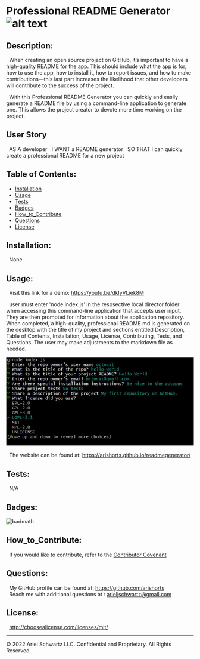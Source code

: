 # Professional README Generator ![alt text](https://img.shields.io/badge/License-MIT-blue.svg)

## Description:

&nbsp; When creating an open source project on GitHub, it’s important to have a high-quality README for the app. This should include what the app is for, how to use the app, how to install it, how to report issues, and how to make contributions—this last part increases the likelihood that other developers will contribute to the success of the project.

&nbsp; With this Professional README Generator you can quickly and easily generate a README file by using a command-line application to generate one. This allows the project creator to devote more time working on the project.

## User Story

&nbsp; AS A developer
&nbsp; I WANT a README generator
&nbsp; SO THAT I can quickly create a professional README for a new project

## Table of Contents:

- [Installation](#installation)
- [Usage](#usage)
- [Tests](#tests)
- [Badges](#badges)
- [How_to_Contribute](#how_to_contribute)
- [Questions](#questions)
- [License](#license)

## Installation:

&nbsp; None

## Usage:

&nbsp; Visit this link for a demo: https://youtu.be/dklyVLiek8M

&nbsp; user must enter 'node index.js' in the respsective local director folder when accessing this command-line application that accepts user input. They are then prompted for information about the application repository. When completed, a high-quality, professional README.md is generated on the desktop with the title of my project and sections entitled Description, Table of Contents, Installation, Usage, License, Contributing, Tests, and Questions. The user may make adjustments to the markdown file as needed.

![alt text](./Develop/Assets/Images/Screen.JPG)

&nbsp; The website can be found at: https://arishorts.github.io/readmegenerator/

## Tests:

&nbsp; N/A

## Badges:

![badmath](https://img.shields.io/badge/JavaScript-100%25-purple)

## How_to_Contribute:

&nbsp; If you would like to contribute, refer to the [Contributor Covenant](https://www.contributor-covenant.org/)

## Questions:

&nbsp; My GitHub profile can be found at: https://github.com/arishorts
<br>&nbsp; Reach me with additional questions at : arieljschwartz@gmail.com

## License:

&nbsp; http://choosealicense.com/licenses/mit/

---

© 2022 Ariel Schwartz LLC. Confidential and Proprietary. All Rights Reserved.
